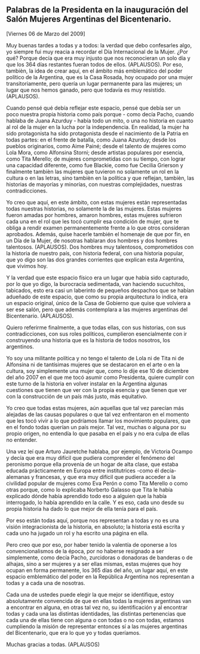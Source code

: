 Palabras de la Presidenta en la inauguración del Salón Mujeres Argentinas del Bicentenario.
-------------------------------------------------------------------------------------------

[Viernes 06 de Marzo del 2009]

Muy buenas tardes a todas y a todos: la verdad que debo confesarles
algo, yo siempre fui muy reacia a recordar el Día Internacional de la
Mujer. ¿Por qué? Porque decía que era muy injusto que nos reconocieran
un solo día y que los 364 días restantes fueran todos de ellos.
(APLAUSOS). Por eso, tambièn, la idea de crear aquí, en el ámbito más
emblemático del poder político de la Argentina, que es la Casa Rosada,
hoy ocupado por una mujer transitoriamente, pero quería un lugar
permanente para las mujeres; un lugar que nos hemos ganado, pero que
todavía es muy resistido. (APLAUSOS).

Cuando pensé qué debía reflejar este espacio, pensé que debía ser un
poco nuestra propia historia como país porque - como decía Pacho, cuando
hablaba de Juana Azurduy - había todo un mito, o una no historia en
cuanto al rol de la mujer en la lucha por la independencia. En realidad,
la mujer ha sido protagonista ha sido protagonista desde el nacimiento
de la Patria en todas partes: en el frente de batalla, como Juana
Azurduy; desde los pueblos originarios, como Aime Painé; desde el
talento de mujeres como Lola Mora, como Alfonsina Storni; desde artistas
populares por esencia, como Tita Merello; de mujeres comprometidas con
su tiempo, con lograr una capacidad diferente, como fue Blackie, como
fue Cecilia Grierson y finalmente tambièn las mujeres que tuvieron no
solamente un rol en la cultura o en las letras, sino tambièn en la
política y que reflejan, tambièn, las historias de mayorías y minorías,
con nuestras complejidades, nuestras contradicciones.

Yo creo que aquí, en este ámbito, con estas mujeres están representadas
todas nuestras historias, no solamente la de las mujeres. Estas mujeres
fueron amadas por hombres, amaron hombres, estas mujeres sufrieron cada
una en el rol que les tocó cumplir esa condición de mujer, que te obliga
a rendir examen permanentemente frente a lo que otros consideran
aprobados. Además, quise hacerle también el homenaje de que por fin, en
un Día de la Mujer, de nosotras hablaran dos hombres y dos hombres
talentosos. (APLAUSOS). Dos hombres muy talentosos, comprometidos con la
historia de nuestro país, con historia federal, con una historia
popular, que yo digo son las dos grandes corrientes que explican esta
Argentina, que vivimos hoy.

Y la verdad que este espacio físico era un lugar que había sido
capturado, por lo que yo digo, la burocracia sedimentada, van haciendo
sucuchitos, tabicados, esto era casi un laberinto de pequeños despachos
que se habían adueñado de este espacio, que como su propia arquitectura
lo indica, era un espacio original, único de la Casa de Gobierno que
quise que volviera a ser ese salón, pero que además contemplara a las
mujeres argentinas del Bicentenario. (APLAUSOS).

Quiero referirme finalmente, a que todas ellas, con sus historias, con
sus contradicciones, con sus roles políticos, cumplieron esencialmente
con ir construyendo una historia que es la historia de todos nosotros,
los argentinos.

Yo soy una militante política y no tengo el talento de Lola ni de Tita
ni de Alfonsina ni de tantísimas mujeres que se destacaron en el arte o
en la cultura, soy simplemente una mujer que, como lo dije ese 10 de
diciembre del año 2007 en el que me tocó asumir como Presidenta, quiere
cumplir con este turno de la historia en volver instalar en la Argentina
algunas cuestiones que tienen que ver con la propia esencia y que tienen
que ver con la construcción de un país más justo, más equitativo.

Yo creo que todas estas mujeres, aún aquellas que tal vez parecían más
alejadas de las causas populares o que tal vez enfrentaron en el momento
que les tocó vivir a lo que podríamos llamar los movimiento populares,
que en el fondo todas querían un país mejor. Tal vez, muchas o alguna
por su propio origen, no entendía lo que pasaba en el país y no era
culpa de ellas no entender.

Una vez leí que Arturo Jauretche hablaba, por ejemplo, de Victoria
Ocampo y decía que era muy difícil que pudiera comprender el fenómeno
del peronismo porque ella provenía de un hogar de alta clase, que estaba
educada prácticamente en Europa entre institutrices -como él decía-
alemanas y francesas, y que era muy difícil que pudiera acceder a la
civilidad popular de mujeres como Eva Perón o como Tita Merello o como
otras porque, como lo explicaba Norberto Galasso que Tita le había
explicado dónde había aprendido todo eso a alguien que la había
interrogado, lo había aprendido en la calle. Y es eso, cada uno desde su
propia historia ha dado lo que mejor de ella tenía para el país.

Por eso están todas aquí, porque nos representan a todas y no es una
visión integracionista de la historia, en absoluto; la historia está
escrita y cada uno ha jugado un rol y ha escrito una página en ella.

Pero creo que por eso, por haber tenido la valentía de oponerse a los
convencionalismos de la época, por no haberse resignado a ser
simplemente, como decía Pacho, zurcidoras o donadoras de banderas o de
alhajas, sino a ser mujeres y a ser ellas mismas, estas mujeres que hoy
ocupan en forma permanente, los 365 días del año, un lugar aquí, en este
espacio emblemático del poder en la República Argentina nos representan
a todas y a cada una de nosotras.

Cada una de ustedes puede elegir la que mejor se identifique, estoy
absolutamente convencida de que en ellas todas la mujeres argentinas van
a encontrar en alguna, en otras tal vez no, su identificación y al
encontrar todas y cada una las distintas identidades, las distintas
pertenencias que cada una de ellas tiene con alguna o con todas o no con
todas, estamos cumpliendo la misión de representar entonces sí a las
mujeres argentinas del Bicentenario, que era lo que yo y todas
queríamos.

Muchas gracias a todas. (APLAUSOS)     
